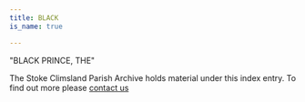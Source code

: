 ```yaml
---
title: BLACK
is_name: true

---
```


"BLACK PRINCE, THE"


The Stoke Climsland Parish Archive holds material under this index entry. To find out more please [contact us](/contact/)
